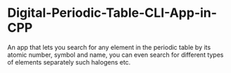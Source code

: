 # Digital-Periodic-Table-CLI-App-in-CPP
An app that lets you search for any element in the periodic table by its atomic number, symbol and name, you can even search for different types of elements separately such halogens etc. 
